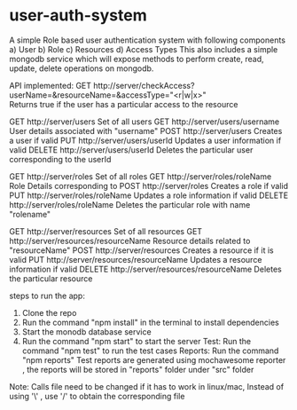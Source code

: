 # user-auth-system
A simple Role based user authentication system with following components
a) User
b) Role
c) Resources
d) Access Types
This also includes a simple mongodb service which will expose methods to perform create, read, update, delete operations on mongodb.


API implemented:
GET 	http://server/checkAccess?userName=<user1>&resourceName=<role0>&accessType="<r|w|x>"  
Returns true if the user has a particular access to the resource

GET		http://server/users  				Set of all users
GET		http://server/users/username		User details associated with "username"
POST	http://server/users 				Creates a user if valid
PUT 	http://server/users/userId 			Updates a user information if valid 
DELETE  http://server/users/userId      	Deletes the particular user corresponding to the userId

GET		http://server/roles  				Set of all roles 
GET		http://server/roles/roleName		Role Details corresponding to 
POST	http://server/roles 				Creates a role if valid
PUT 	http://server/roles/roleName 		Updates a role information if valid 
DELETE  http://server/roles/roleName      	Deletes the particular role with name "rolename"

GET		http://server/resources  					Set of all resources
GET		http://server/resources/resourceName		Resource details related to "resourceName"
POST	http://server/resources					    Creates a resource if it is valid
PUT 	http://server/resources/resourceName 		Updates a resource information if valid 
DELETE  http://server/resources/resourceName        Deletes the particular resource


steps to run the app:
1) Clone the repo
2) Run the command "npm install" in the terminal to install dependencies
3) Start the monodb database service
3) Run the command "npm start" to start the server
Test:
Run the command "npm test" to run the test cases
Reports:
Run the command "npm reports" 
Test reports are generated using mochawesome reporter , the reports will be stored in "reports" folder under "src" folder

Note: Calls file need to be changed if it has to work in linux/mac,
Instead of using '\\' , use '/' to obtain the corresponding file 

